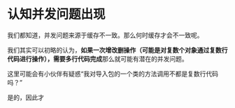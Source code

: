 # 认知并发问题出现

我们都知道，并发问题来源于缓存不一致。那么何时缓存才会不一致呢。

我们其实可以初略的认为，**如果一次增改删操作（可能是对复数个对象通过复数行代码进行操作），需要多行代码完成**那么就可能有潜在的并发问题。

这里可能会有小伙伴有疑惑“我对导入包的一个类的方法调用不都是复数行代码吗？”

是的，因此才